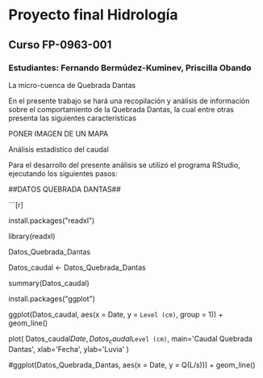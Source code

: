 # Proyecto final Hidrología

## Curso FP-0963-001

### Estudiantes: Fernando Bermúdez-Kuminev, Priscilla Obando


La micro-cuenca de Quebrada Dantas

En el presente trabajo se hará una recopilación y análisis de información sobre el comportamiento de la Quebrada Dantas, la cual entre otras presenta las siguientes características

PONER IMAGEN DE UN MAPA


Análisis estadístico del caudal

Para el desarrollo del presente análisis se utilizó el programa RStudio, ejecutando los siguientes pasos:

##DATOS QUEBRADA DANTAS##

´´´[r]


install.packages("readxl")

library(readxl)

Datos_Quebrada_Dantas

Datos_caudal <- Datos_Quebrada_Dantas

summary(Datos_caudal)



install.packages("ggplot")

ggplot(Datos_caudal, aes(x = Date, y = `Level (cm)`, group = 1)) +
  geom_line()

plot(
  Datos_caudal$Date, 
  Datos_caudal$`Level (cm)`,
  main='Caudal Quebrada Dantas',
  xlab='Fecha',
  ylab='Luvia'
)


#ggplot(Datos_Quebrada_Dantas, aes(x = Date, y = Q(L/s))) +
  geom_line()
